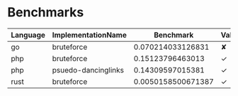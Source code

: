 # Benchmarks

|Language|ImplementationName|Benchmark|Valid|
|---|---|---|---|
|go|bruteforce|0.070214033126831|✘|
|php|bruteforce|0.15123796463013|✓|
|php|psuedo-dancinglinks|0.14309597015381|✓|
|rust|bruteforce|0.0050158500671387|✓|
